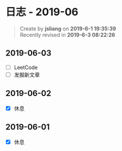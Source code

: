 日志 - 2019-06
===

> Create by **jsliang** on **2019-6-1 19:35:39**  
> Recently revised in **2019-6-3 08:22:26**

## 2019-06-03

* [ ] LeetCode
* [ ] 发掘新文章

## 2019-06-02

* [x] 休息

## 2019-06-01

* [x] 休息